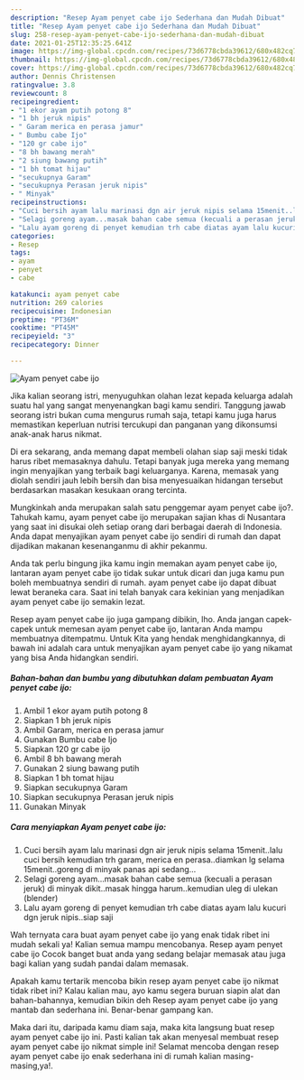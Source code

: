 ```yaml
---
description: "Resep Ayam penyet cabe ijo Sederhana dan Mudah Dibuat"
title: "Resep Ayam penyet cabe ijo Sederhana dan Mudah Dibuat"
slug: 258-resep-ayam-penyet-cabe-ijo-sederhana-dan-mudah-dibuat
date: 2021-01-25T12:35:25.641Z
image: https://img-global.cpcdn.com/recipes/73d6778cbda39612/680x482cq70/ayam-penyet-cabe-ijo-foto-resep-utama.jpg
thumbnail: https://img-global.cpcdn.com/recipes/73d6778cbda39612/680x482cq70/ayam-penyet-cabe-ijo-foto-resep-utama.jpg
cover: https://img-global.cpcdn.com/recipes/73d6778cbda39612/680x482cq70/ayam-penyet-cabe-ijo-foto-resep-utama.jpg
author: Dennis Christensen
ratingvalue: 3.8
reviewcount: 8
recipeingredient:
- "1 ekor ayam putih potong 8"
- "1 bh jeruk nipis"
- " Garam merica en perasa jamur"
- " Bumbu cabe Ijo"
- "120 gr cabe ijo"
- "8 bh bawang merah"
- "2 siung bawang putih"
- "1 bh tomat hijau"
- "secukupnya Garam"
- "secukupnya Perasan jeruk nipis"
- " Minyak"
recipeinstructions:
- "Cuci bersih ayam lalu marinasi dgn air jeruk nipis selama 15menit..lalu cuci bersih kemudian trh garam, merica en perasa..diamkan lg selama 15menit..goreng di minyak panas api sedang..."
- "Selagi goreng ayam...masak bahan cabe semua (kecuali a perasan jeruk) di minyak dikit..masak hingga harum..kemudian uleg di ulekan (blender)"
- "Lalu ayam goreng di penyet kemudian trh cabe diatas ayam lalu kucuri dgn jeruk nipis..siap saji"
categories:
- Resep
tags:
- ayam
- penyet
- cabe

katakunci: ayam penyet cabe 
nutrition: 269 calories
recipecuisine: Indonesian
preptime: "PT36M"
cooktime: "PT45M"
recipeyield: "3"
recipecategory: Dinner

---
```



![Ayam penyet cabe ijo](https://img-global.cpcdn.com/recipes/73d6778cbda39612/680x482cq70/ayam-penyet-cabe-ijo-foto-resep-utama.jpg)

Jika kalian seorang istri, menyuguhkan olahan lezat kepada keluarga adalah suatu hal yang sangat menyenangkan bagi kamu sendiri. Tanggung jawab seorang istri bukan cuma mengurus rumah saja, tetapi kamu juga harus memastikan keperluan nutrisi tercukupi dan panganan yang dikonsumsi anak-anak harus nikmat.

Di era  sekarang, anda memang dapat membeli olahan siap saji meski tidak harus ribet memasaknya dahulu. Tetapi banyak juga mereka yang memang ingin menyajikan yang terbaik bagi keluarganya. Karena, memasak yang diolah sendiri jauh lebih bersih dan bisa menyesuaikan hidangan tersebut berdasarkan masakan kesukaan orang tercinta. 



Mungkinkah anda merupakan salah satu penggemar ayam penyet cabe ijo?. Tahukah kamu, ayam penyet cabe ijo merupakan sajian khas di Nusantara yang saat ini disukai oleh setiap orang dari berbagai daerah di Indonesia. Anda dapat menyajikan ayam penyet cabe ijo sendiri di rumah dan dapat dijadikan makanan kesenanganmu di akhir pekanmu.

Anda tak perlu bingung jika kamu ingin memakan ayam penyet cabe ijo, lantaran ayam penyet cabe ijo tidak sukar untuk dicari dan juga kamu pun boleh membuatnya sendiri di rumah. ayam penyet cabe ijo dapat dibuat lewat beraneka cara. Saat ini telah banyak cara kekinian yang menjadikan ayam penyet cabe ijo semakin lezat.

Resep ayam penyet cabe ijo juga gampang dibikin, lho. Anda jangan capek-capek untuk memesan ayam penyet cabe ijo, lantaran Anda mampu membuatnya ditempatmu. Untuk Kita yang hendak menghidangkannya, di bawah ini adalah cara untuk menyajikan ayam penyet cabe ijo yang nikamat yang bisa Anda hidangkan sendiri.

<!--inarticleads1-->

##### Bahan-bahan dan bumbu yang dibutuhkan dalam pembuatan Ayam penyet cabe ijo:

1. Ambil 1 ekor ayam putih potong 8
1. Siapkan 1 bh jeruk nipis
1. Ambil  Garam, merica en perasa jamur
1. Gunakan  Bumbu cabe Ijo
1. Siapkan 120 gr cabe ijo
1. Ambil 8 bh bawang merah
1. Gunakan 2 siung bawang putih
1. Siapkan 1 bh tomat hijau
1. Siapkan secukupnya Garam
1. Siapkan secukupnya Perasan jeruk nipis
1. Gunakan  Minyak




<!--inarticleads2-->

##### Cara menyiapkan Ayam penyet cabe ijo:

1. Cuci bersih ayam lalu marinasi dgn air jeruk nipis selama 15menit..lalu cuci bersih kemudian trh garam, merica en perasa..diamkan lg selama 15menit..goreng di minyak panas api sedang...
1. Selagi goreng ayam...masak bahan cabe semua (kecuali a perasan jeruk) di minyak dikit..masak hingga harum..kemudian uleg di ulekan (blender)
1. Lalu ayam goreng di penyet kemudian trh cabe diatas ayam lalu kucuri dgn jeruk nipis..siap saji




Wah ternyata cara buat ayam penyet cabe ijo yang enak tidak ribet ini mudah sekali ya! Kalian semua mampu mencobanya. Resep ayam penyet cabe ijo Cocok banget buat anda yang sedang belajar memasak atau juga bagi kalian yang sudah pandai dalam memasak.

Apakah kamu tertarik mencoba bikin resep ayam penyet cabe ijo nikmat tidak ribet ini? Kalau kalian mau, ayo kamu segera buruan siapin alat dan bahan-bahannya, kemudian bikin deh Resep ayam penyet cabe ijo yang mantab dan sederhana ini. Benar-benar gampang kan. 

Maka dari itu, daripada kamu diam saja, maka kita langsung buat resep ayam penyet cabe ijo ini. Pasti kalian tak akan menyesal membuat resep ayam penyet cabe ijo nikmat simple ini! Selamat mencoba dengan resep ayam penyet cabe ijo enak sederhana ini di rumah kalian masing-masing,ya!.

